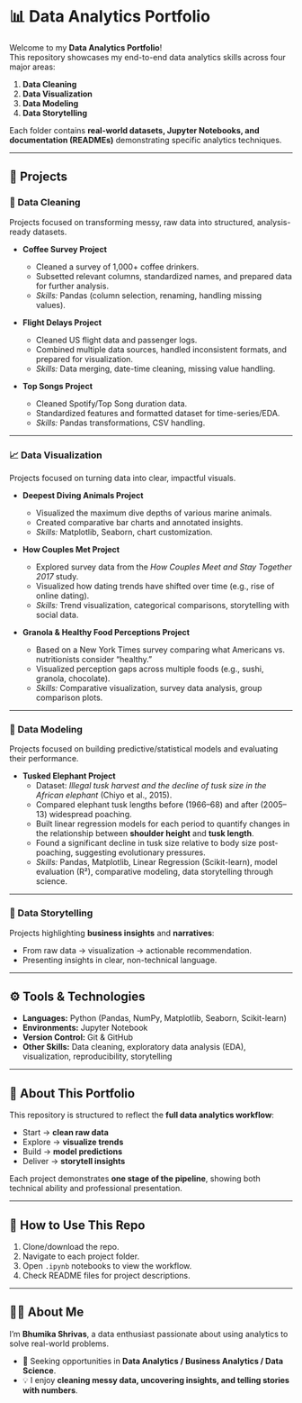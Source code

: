 # 📊 Data Analytics Portfolio  

Welcome to my **Data Analytics Portfolio**!  
This repository showcases my end-to-end data analytics skills across four major areas:  

1. **Data Cleaning**  
2. **Data Visualization**  
3. **Data Modeling**  
4. **Data Storytelling**  

Each folder contains **real-world datasets, Jupyter Notebooks, and documentation (READMEs)** demonstrating specific analytics techniques.  

---

## 🔹 Projects  

### 🧹 Data Cleaning  
Projects focused on transforming messy, raw data into structured, analysis-ready datasets.  

- **Coffee Survey Project**  
  - Cleaned a survey of 1,000+ coffee drinkers.  
  - Subsetted relevant columns, standardized names, and prepared data for further analysis.  
  - *Skills:* Pandas (column selection, renaming, handling missing values).  

- **Flight Delays Project**  
  - Cleaned US flight data and passenger logs.  
  - Combined multiple data sources, handled inconsistent formats, and prepared for visualization.  
  - *Skills:* Data merging, date-time cleaning, missing value handling.  

- **Top Songs Project**  
  - Cleaned Spotify/Top Song duration data.  
  - Standardized features and formatted dataset for time-series/EDA.  
  - *Skills:* Pandas transformations, CSV handling.  

---

### 📈 Data Visualization  
Projects focused on turning data into clear, impactful visuals.  

- **Deepest Diving Animals Project**  
  - Visualized the maximum dive depths of various marine animals.  
  - Created comparative bar charts and annotated insights.  
  - *Skills:* Matplotlib, Seaborn, chart customization.

- **How Couples Met Project**  
  - Explored survey data from the *How Couples Meet and Stay Together 2017* study.  
  - Visualized how dating trends have shifted over time (e.g., rise of online dating).  
  - *Skills:* Trend visualization, categorical comparisons, storytelling with social data.  

- **Granola & Healthy Food Perceptions Project**  
  - Based on a New York Times survey comparing what Americans vs. nutritionists consider “healthy.”  
  - Visualized perception gaps across multiple foods (e.g., sushi, granola, chocolate).  
  - *Skills:* Comparative visualization, survey data analysis, group comparison plots.  

---

### 🤖 Data Modeling  
Projects focused on building predictive/statistical models and evaluating their performance.  

- **Tusked Elephant Project**  
  - Dataset: *Illegal tusk harvest and the decline of tusk size in the African elephant* (Chiyo et al., 2015).  
  - Compared elephant tusk lengths before (1966–68) and after (2005–13) widespread poaching.  
  - Built linear regression models for each period to quantify changes in the relationship between **shoulder height** and **tusk length**.  
  - Found a significant decline in tusk size relative to body size post-poaching, suggesting evolutionary pressures.  
  - *Skills:* Pandas, Matplotlib, Linear Regression (Scikit-learn), model evaluation (R²), comparative modeling, data storytelling through science.   

---

### 📝 Data Storytelling   
Projects highlighting **business insights** and **narratives**:  
- From raw data → visualization → actionable recommendation.  
- Presenting insights in clear, non-technical language.  

---

## ⚙️ Tools & Technologies  
- **Languages:** Python (Pandas, NumPy, Matplotlib, Seaborn, Scikit-learn)  
- **Environments:** Jupyter Notebook  
- **Version Control:** Git & GitHub  
- **Other Skills:** Data cleaning, exploratory data analysis (EDA), visualization, reproducibility, storytelling  

---

## 🚀 About This Portfolio  
This repository is structured to reflect the **full data analytics workflow**:  
- Start → **clean raw data**  
- Explore → **visualize trends**  
- Build → **model predictions**  
- Deliver → **storytell insights**  

Each project demonstrates **one stage of the pipeline**, showing both technical ability and professional presentation.  

---

## 📌 How to Use This Repo  
1. Clone/download the repo.  
2. Navigate to each project folder.  
3. Open `.ipynb` notebooks to view the workflow.  
4. Check README files for project descriptions.  

---

## 👩‍💻 About Me  
I’m **Bhumika Shrivas**, a data enthusiast passionate about using analytics to solve real-world problems.  
- 🎯 Seeking opportunities in **Data Analytics / Business Analytics / Data Science**.  
- 💡 I enjoy **cleaning messy data, uncovering insights, and telling stories with numbers**.  

